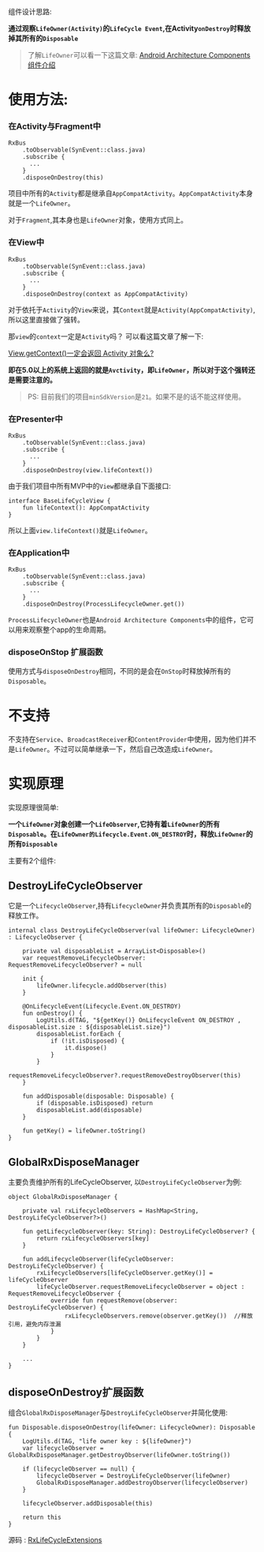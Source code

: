 
组件设计思路:

**通过观察`LifeOwner(Activity)`的`LifeCycle Event`,在Activity`onDestroy`时释放掉其所有的`Disposable`**

>了解`LifeOwner`可以看一下这篇文章: [Android Architecture Components 组件介绍](https://www.jianshu.com/p/db8e804902f5)

# 使用方法:

### 在Activity与Fragment中

```
RxBus
    .toObservable(SynEvent::class.java)
    .subscribe {
      ...
    }
    .disposeOnDestroy(this)
```

项目中所有的`Activity`都是继承自`AppCompatActivity`。`AppCompatActivity`本身就是一个`LifeOwner`。

对于`Fragment`,其本身也是`LifeOwner`对象，使用方式同上。

### 在View中

```
RxBus
    .toObservable(SynEvent::class.java)
    .subscribe {
      ...
    }
    .disposeOnDestroy(context as AppCompatActivity)
```

对于依托于`Activity`的`View`来说，其`Context`就是`Activity(AppCompatActivity)`,所以这里直接做了强转。

那`view`的`context`一定是`Activity`吗？ 可以看这篇文章了解一下:

[View.getContext()一定会返回 Activity 对象么?](https://www.jianshu.com/p/d48a6e723f35)

**即在5.0以上的系统上返回的就是`Avctivity`，即`LifeOwner`，所以对于这个强转还是需要注意的。**

>PS: 目前我们的项目`minSdkVersion`是`21`。如果不是的话不能这样使用。

### 在Presenter中

```
RxBus
    .toObservable(SynEvent::class.java)
    .subscribe {
      ...
    }
    .disposeOnDestroy(view.lifeContext())
```

由于我们项目中所有MVP中的`View`都继承自下面接口:

```
interface BaseLifeCycleView {
    fun lifeContext(): AppCompatActivity
}
```

所以上面`view.lifeContext()`就是`LifeOwner`。

### 在Application中

```
RxBus
    .toObservable(SynEvent::class.java)
    .subscribe {
      ...
    }
    .disposeOnDestroy(ProcessLifecycleOwner.get())
```

`ProcessLifecycleOwner`也是`Android Architecture Components`中的组件，它可以用来观察整个app的生命周期。

### disposeOnStop 扩展函数

使用方式与`disposeOnDestroy`相同，不同的是会在`OnStop`时释放掉所有的`Disposable`。


# 不支持

不支持在`Service`、`BroadcastReceiver`和`ContentProvider`中使用，因为他们并不是`LifeOwner`。不过可以简单继承一下，然后自己改造成`LifeOwner`。


# 实现原理

实现原理很简单: 

**一个`LifeOwner`对象创建一个`LifeObserver`,它持有着`LifeOwner`的所有`Disposable`。在`LifeOwner的Lifecycle.Event.ON_DESTROY`时，释放`LifeOwner`的所有`Disposable`**

主要有2个组件:

## DestroyLifeCycleObserver

它是一个`LifecycleObserver`,持有`LifecycleOwner`并负责其所有的`Disposable`的释放工作。

```
internal class DestroyLifeCycleObserver(val lifeOwner: LifecycleOwner) : LifecycleObserver {

    private val disposableList = ArrayList<Disposable>()
    var requestRemoveLifecycleObserver: RequestRemoveLifecycleObserver? = null

    init {
        lifeOwner.lifecycle.addObserver(this)
    }

    @OnLifecycleEvent(Lifecycle.Event.ON_DESTROY)
    fun onDestroy() {
        LogUtils.d(TAG, "${getKey()} OnLifecycleEvent ON_DESTROY , disposableList.size : ${disposableList.size}")
        disposableList.forEach {
            if (!it.isDisposed) {
                it.dispose()
            }
        }
        requestRemoveLifecycleObserver?.requestRemoveDestroyObserver(this)
    }

    fun addDisposable(disposable: Disposable) {
        if (disposable.isDisposed) return
        disposableList.add(disposable)
    }

    fun getKey() = lifeOwner.toString()
}
```

## GlobalRxDisposeManager

主要负责维护所有的LifeCycleObserver, 以`DestroyLifeCycleObserver`为例:

```
object GlobalRxDisposeManager {

    private val rxLifecycleObservers = HashMap<String, DestroyLifeCycleObserver?>()

    fun getLifecycleObserver(key: String): DestroyLifeCycleObserver? {
        return rxLifecycleObservers[key]
    }

    fun addLifecycleObserver(lifeCycleObserver: DestroyLifeCycleObserver) {
        rxLifecycleObservers[lifeCycleObserver.getKey()] = lifeCycleObserver
        lifeCycleObserver.requestRemoveLifecycleObserver = object : RequestRemoveLifecycleObserver {
            override fun requestRemove(observer: DestroyLifeCycleObserver) {
                rxLifecycleObservers.remove(observer.getKey())  //释放引用，避免内存泄漏
            }
        }
    }
    
    ...
}
```

## disposeOnDestroy扩展函数

组合`GlobalRxDisposeManager`与`DestroyLifeCycleObserver`并简化使用:

```
fun Disposable.disposeOnDestroy(lifeOwner: LifecycleOwner): Disposable {
    LogUtils.d(TAG, "life owner key : ${lifeOwner}")
    var lifecycleObserver = GlobalRxDisposeManager.getDestroyObserver(lifeOwner.toString())

    if (lifecycleObserver == null) {
        lifecycleObserver = DestroyLifeCycleObserver(lifeOwner)
        GlobalRxDisposeManager.addDestroyObserver(lifecycleObserver)
    }

    lifecycleObserver.addDisposable(this)

    return this
}
```


源码 : [RxLifeCycleExtensions](RxLifeCycleExtensions.kt)
